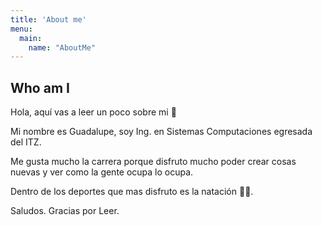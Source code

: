 ```yaml
---
title: 'About me'
menu:
  main:
    name: "AboutMe"
---
```


## Who am I

Hola, aquí vas a leer un poco sobre mi 🤩

Mi nombre es Guadalupe, soy Ing. en Sistemas Computaciones egresada del ITZ.

Me gusta mucho la carrera porque disfruto mucho poder crear cosas nuevas y ver como la gente ocupa lo ocupa.

Dentro de los deportes que mas disfruto es la natación 🏊‍♀️.


Saludos.
Gracias por Leer.

